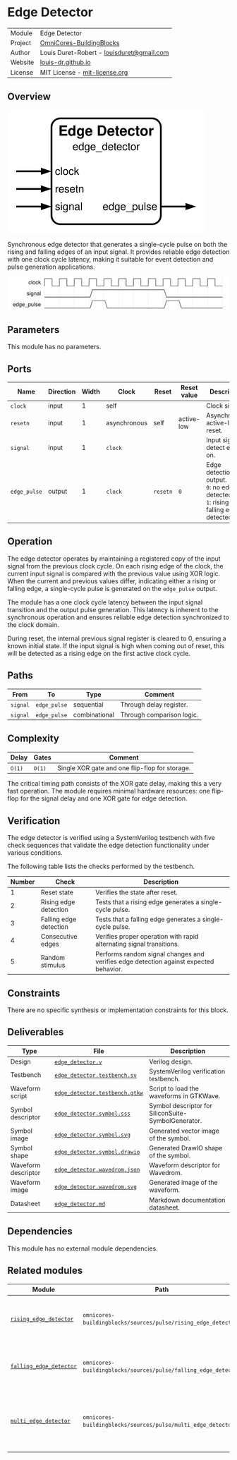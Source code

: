 # Edge Detector

|         |                                                                                  |
| ------- | -------------------------------------------------------------------------------- |
| Module  | Edge Detector                                                                    |
| Project | [OmniCores-BuildingBlocks](https://github.com/Louis-DR/OmniCores-BuildingBlocks) |
| Author  | Louis Duret-Robert - [louisduret@gmail.com](mailto:louisduret@gmail.com)         |
| Website | [louis-dr.github.io](https://louis-dr.github.io)                                 |
| License | MIT License - [mit-license.org](https://mit-license.org)                         |

## Overview

![edge_detector](edge_detector.symbol.svg)

Synchronous edge detector that generates a single-cycle pulse on both the rising and falling edges of an input signal. It provides reliable edge detection with one clock cycle latency, making it suitable for event detection and pulse generation applications.

![edge_detector](edge_detector.wavedrom.svg)

## Parameters

This module has no parameters.

## Ports

| Name         | Direction | Width | Clock        | Reset    | Reset value | Description                                                                                 |
| ------------ | --------- | ----- | ------------ | -------- | ----------- | ------------------------------------------------------------------------------------------- |
| `clock`      | input     | 1     | self         |          |             | Clock signal.                                                                               |
| `resetn`     | input     | 1     | asynchronous | self     | active-low  | Asynchronous active-low reset.                                                              |
| `signal`     | input     | 1     | `clock`      |          |             | Input signal to detect edges on.                                                            |
| `edge_pulse` | output    | 1     | `clock`      | `resetn` | `0`         | Edge detection output.<br/>`0`: no edge detected.<br/>`1`: rising or falling edge detected. |

## Operation

The edge detector operates by maintaining a registered copy of the input signal from the previous clock cycle. On each rising edge of the clock, the current input signal is compared with the previous value using XOR logic. When the current and previous values differ, indicating either a rising or falling edge, a single-cycle pulse is generated on the `edge_pulse` output.

The module has a one clock cycle latency between the input signal transition and the output pulse generation. This latency is inherent to the synchronous operation and ensures reliable edge detection synchronized to the clock domain.

During reset, the internal previous signal register is cleared to 0, ensuring a known initial state. If the input signal is high when coming out of reset, this will be detected as a rising edge on the first active clock cycle.

## Paths

| From     | To           | Type          | Comment                   |
| -------- | ------------ | ------------- | ------------------------- |
| `signal` | `edge_pulse` | sequential    | Through delay register.   |
| `signal` | `edge_pulse` | combinational | Through comparison logic. |

## Complexity

| Delay  | Gates  | Comment                                        |
| ------ | ------ | ---------------------------------------------- |
| `O(1)` | `O(1)` | Single XOR gate and one flip-flop for storage. |

The critical timing path consists of the XOR gate delay, making this a very fast operation. The module requires minimal hardware resources: one flip-flop for the signal delay and one XOR gate for edge detection.

## Verification

The edge detector is verified using a SystemVerilog testbench with five check sequences that validate the edge detection functionality under various conditions.

The following table lists the checks performed by the testbench.

| Number | Check                  | Description                                                                           |
| ------ | ---------------------- | ------------------------------------------------------------------------------------- |
| 1      | Reset state            | Verifies the state after reset.                                                       |
| 2      | Rising edge detection  | Tests that a rising edge generates a single-cycle pulse.                              |
| 3      | Falling edge detection | Tests that a falling edge generates a single-cycle pulse.                             |
| 4      | Consecutive edges      | Verifies proper operation with rapid alternating signal transitions.                  |
| 5      | Random stimulus        | Performs random signal changes and verifies edge detection against expected behavior. |

## Constraints

There are no specific synthesis or implementation constraints for this block.

## Deliverables

| Type                | File                                                           | Description                                         |
| ------------------- | -------------------------------------------------------------- | --------------------------------------------------- |
| Design              | [`edge_detector.v`](edge_detector.v)                           | Verilog design.                                     |
| Testbench           | [`edge_detector.testbench.sv`](edge_detector.testbench.sv)     | SystemVerilog verification testbench.               |
| Waveform script     | [`edge_detector.testbench.gtkw`](edge_detector.testbench.gtkw) | Script to load the waveforms in GTKWave.            |
| Symbol descriptor   | [`edge_detector.symbol.sss`](edge_detector.symbol.sss)         | Symbol descriptor for SiliconSuite-SymbolGenerator. |
| Symbol image        | [`edge_detector.symbol.svg`](edge_detector.symbol.svg)         | Generated vector image of the symbol.               |
| Symbol shape        | [`edge_detector.symbol.drawio`](edge_detector.symbol.drawio)   | Generated DrawIO shape of the symbol.               |
| Waveform descriptor | [`edge_detector.wavedrom.json`](edge_detector.wavedrom.json)   | Waveform descriptor for Wavedrom.                   |
| Waveform image      | [`edge_detector.wavedrom.svg`](edge_detector.wavedrom.svg)     | Generated image of the waveform.                    |
| Datasheet           | [`edge_detector.md`](edge_detector.md)                         | Markdown documentation datasheet.                   |

## Dependencies

This module has no external module dependencies.

## Related modules

| Module                                                                       | Path                                                           | Comment                                                          |
| ---------------------------------------------------------------------------- | -------------------------------------------------------------- | ---------------------------------------------------------------- |
| [`rising_edge_detector`](../rising_edge_detector/rising_edge_detector.md)    | `omnicores-buildingblocks/sources/pulse/rising_edge_detector`  | Edge detector variant for rising edges only.                     |
| [`falling_edge_detector`](../falling_edge_detector/falling_edge_detector.md) | `omnicores-buildingblocks/sources/pulse/falling_edge_detector` | Edge detector variant for falling edges only.                    |
| [`multi_edge_detector`](../multi_edge_detector/multi_edge_detector.md)       | `omnicores-buildingblocks/sources/pulse/multi_edge_detector`   | Edge detector with separate output for rising and falling edges. |
